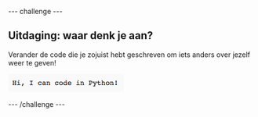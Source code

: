 \--- challenge \---

## Uitdaging: waar denk je aan?

Verander de code die je zojuist hebt geschreven om iets anders over jezelf weer te geven!

![screenshot](images/me-mind.png)

\--- /challenge \---